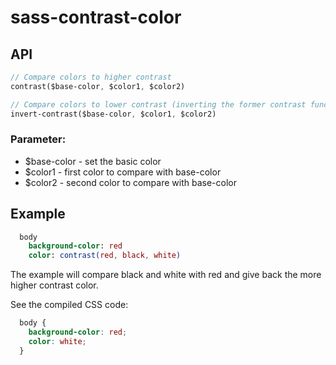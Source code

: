 # sass-contrast-color

## API

```sass
// Compare colors to higher contrast
contrast($base-color, $color1, $color2)

// Compare colors to lower contrast (inverting the former contrast function)
invert-contrast($base-color, $color1, $color2)
```
### Parameter:

* $base-color - set the basic color
* $color1 - first color to compare with base-color
* $color2 - second color to compare with base-color

## Example

```sass
  body
    background-color: red
    color: contrast(red, black, white)
```

The example will compare black and white with red and give back the more higher contrast color.

See the compiled CSS code:

```css
  body {
    background-color: red;
    color: white;
  }
```
